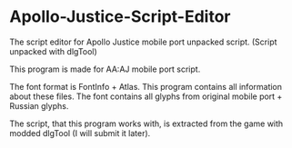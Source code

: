 # Apollo-Justice-Script-Editor
The script editor for Apollo Justice mobile port unpacked script. (Script unpacked with dlgTool)

This program is made for AA:AJ mobile port script. 

The font format is FontInfo + Atlas. This program contains all information about these files.
The font contains all glyphs from original mobile port + Russian glyphs.

The script, that this program works with, is extracted from the game with modded dlgTool (I will submit it later).
